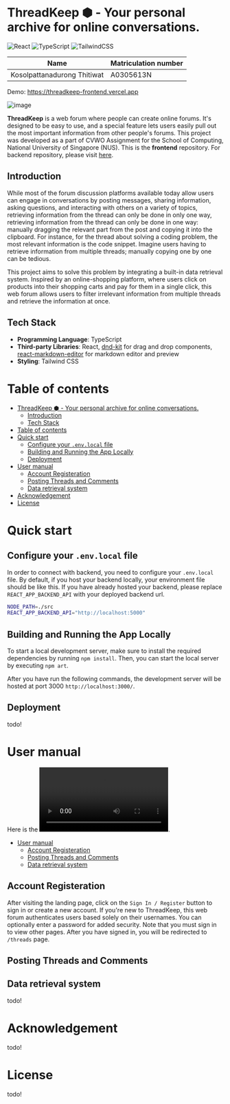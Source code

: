 # ThreadKeep ⬢  - Your personal archive for online conversations.
![React](https://img.shields.io/badge/react-%2320232a.svg?style=for-the-badge&logo=react&logoColor=%2361DAFB)
![TypeScript](https://img.shields.io/badge/typescript-%23007ACC.svg?style=for-the-badge&logo=typescript&logoColor=white)
![TailwindCSS](https://img.shields.io/badge/tailwindcss-%2338B2AC.svg?style=for-the-badge&logo=tailwind-css&logoColor=white)

| Name                 | Matriculation number |
| -------------------- | -------------------- |
| Kosolpattanadurong Thitiwat       | A0305613N |

Demo: https://threadkeep-frontend.vercel.app

![image](https://github.com/user-attachments/assets/322d47cf-cae9-46fd-aa9e-14720a3b7f7b)

**ThreadKeep** is a web forum where people can create online forums. It's designed to be easy to use, and a special feature lets users easily pull out the most important information from other people's forums. This project was developed as a part of CVWO Assignment for the School of Computing, National University of Singapore (NUS). This is the **frontend** repository. For backend repository, please visit [here](https://github.com/CATISNOTSODIUM/threadkeep-backend).

## Introduction
While most of the forum discussion platforms available today allow users can engage in conversations by posting messages, sharing information, asking questions, and interacting with others on a variety of topics, retrieving information from the thread can only be done in only one way, retrieving information from the thread can only be done in one way: manually dragging the relevant part from the post and copying it into the clipboard. For instance, for the thread about solving a coding problem, the most relevant information is the code snippet. Imagine users having to retrieve information from multiple threads; manually copying one by one can be tedious.

This project aims to solve this problem by integrating a built-in data retrieval system. Inspired by an online-shopping platform, where users click on products into their shopping carts and pay for them in a single click, this web forum allows users to filter irrelevant information from multiple threads and retrieve the information at once. 

## Tech Stack
- **Programming Language**: TypeScript
- **Third-party Libraries**: React, [dnd-kit](https://dndkit.com/) for drag and drop components,  [react-markdown-editor](https://uiwjs.github.io/react-markdown-editor/) for markdown editor and preview
- **Styling**: Tailwind CSS

# Table of contents
- [ThreadKeep ⬢  - Your personal archive for online conversations.](#threadkeep-----your-personal-archive-for-online-conversations)
  - [Introduction](#introduction)
  - [Tech Stack](#tech-stack)
- [Table of contents](#table-of-contents)
- [Quick start](#quick-start)
  - [Configure your `.env.local` file](#configure-your-envlocal-file)
  - [Building and Running the App Locally](#building-and-running-the-app-locally)
  - [Deployment](#deployment)
- [User manual](#user-manual)
  - [Account Registeration](#account-registeration)
  - [Posting Threads and Comments](#posting-threads-and-comments)
  - [Data retrieval system](#data-retrieval-system)
- [Acknowledgement](#acknowledgement)
- [License](#license)

# Quick start
## Configure your `.env.local` file
In order to connect with backend, you need to configure your `.env.local` file.
By default, if you host your backend locally, your environment file should be like this.
If you have already hosted your backend, please replace `REACT_APP_BACKEND_API` with your deployed backend url.
```bash
NODE_PATH=./src
REACT_APP_BACKEND_API="http://localhost:5000"
```
## Building and Running the App Locally
To start a local development server, make sure to install the required dependencies by running `npm install`. Then, you can start the local server by executing `npm art`.

After you have run the following commands, the development server will be hosted at port 3000 `http://localhost:3000/`. 

## Deployment
todo!
# User manual
Here is the ![preview](preview.mp4).
- [User manual](#user-manual)
  - [Account Registeration](#account-registeration)
  - [Posting Threads and Comments](#posting-threads-and-comments)
  - [Data retrieval system](#data-retrieval-system)
  
## Account Registeration
After visiting the landing page, click on the `Sign In / Register` button to sign in or create a new account. If you're new to ThreadKeep, this web forum authenticates users based solely on their usernames. You can optionally enter a password for added security. Note that you must sign in to view other pages.
After you have signed in, you will be redirected to `/threads` page.
## Posting Threads and Comments

## Data retrieval system
todo!
# Acknowledgement
todo!
# License
todo!
